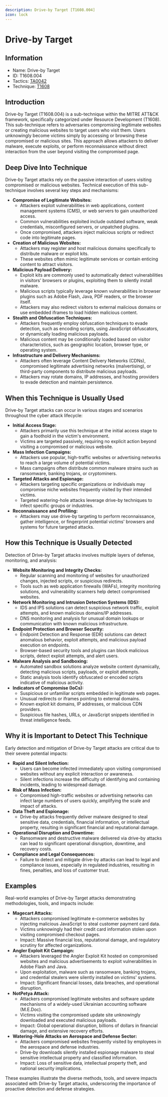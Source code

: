 ```yaml
---
description: Drive-by Target [T1608.004]
icon: lock
---
```


# Drive-by Target

## Information

* Name: Drive-by Target
* ID: T1608.004
* Tactics: [TA0042](../)
* Technique: [T1608](./)

## Introduction

Drive-by Target (T1608.004) is a sub-technique within the MITRE ATT\&CK framework, specifically categorized under Resource Development (T1608). This sub-technique refers to adversaries compromising legitimate websites or creating malicious websites to target users who visit them. Users unknowingly become victims simply by accessing or browsing these compromised or malicious sites. This approach allows attackers to deliver malware, execute exploits, or perform reconnaissance without direct interaction from the user beyond visiting the compromised page.

## Deep Dive Into Technique

Drive-by Target attacks rely on the passive interaction of users visiting compromised or malicious websites. Technical execution of this sub-technique involves several key steps and mechanisms:

* **Compromise of Legitimate Websites:**
  * Attackers exploit vulnerabilities in web applications, content management systems (CMS), or web servers to gain unauthorized access.
  * Common vulnerabilities exploited include outdated software, weak credentials, misconfigured servers, or unpatched plugins.
  * Once compromised, attackers inject malicious scripts or redirect code into legitimate pages.
* **Creation of Malicious Websites:**
  * Attackers may register and host malicious domains specifically to distribute malware or exploit kits.
  * These websites often mimic legitimate services or contain enticing content to attract visitors.
* **Malicious Payload Delivery:**
  * Exploit kits are commonly used to automatically detect vulnerabilities in visitors' browsers or plugins, exploiting them to silently install malware.
  * Malicious scripts typically leverage known vulnerabilities in browser plugins such as Adobe Flash, Java, PDF readers, or the browser itself.
  * Attackers may also redirect visitors to external malicious domains or use embedded iframes to load hidden malicious content.
* **Stealth and Obfuscation Techniques:**
  * Attackers frequently employ obfuscation techniques to evade detection, such as encoding scripts, using JavaScript obfuscators, or dynamically loading malicious payloads.
  * Malicious content may be conditionally loaded based on visitor characteristics, such as geographic location, browser type, or operating system.
* **Infrastructure and Delivery Mechanisms:**
  * Attackers often leverage Content Delivery Networks (CDNs), compromised legitimate advertising networks (malvertising), or third-party components to distribute malicious payloads.
  * Attackers may rotate domains, IP addresses, and hosting providers to evade detection and maintain persistence.

## When this Technique is Usually Used

Drive-by Target attacks can occur in various stages and scenarios throughout the cyber attack lifecycle:

* **Initial Access Stage:**
  * Attackers primarily use this technique at the initial access stage to gain a foothold in the victim's environment.
  * Victims are targeted passively, requiring no explicit action beyond visiting a compromised or malicious website.
* **Mass Infection Campaigns:**
  * Attackers use popular, high-traffic websites or advertising networks to reach a large volume of potential victims.
  * Mass campaigns often distribute common malware strains such as ransomware, banking trojans, or cryptominers.
* **Targeted Attacks and Espionage:**
  * Attackers targeting specific organizations or individuals may compromise niche websites frequently visited by their intended victims.
  * Targeted watering-hole attacks leverage drive-by techniques to infect specific groups or industries.
* **Reconnaissance and Profiling:**
  * Attackers may use drive-by targeting to perform reconnaissance, gather intelligence, or fingerprint potential victims' browsers and systems for future targeted attacks.

## How this Technique is Usually Detected

Detection of Drive-by Target attacks involves multiple layers of defense, monitoring, and analysis:

* **Website Monitoring and Integrity Checks:**
  * Regular scanning and monitoring of websites for unauthorized changes, injected scripts, or suspicious redirects.
  * Tools such as web application firewalls (WAFs), integrity monitoring solutions, and vulnerability scanners help detect compromised websites.
* **Network Monitoring and Intrusion Detection Systems (IDS):**
  * IDS and IPS solutions can detect suspicious network traffic, exploit attempts, and known malicious domains/IP addresses.
  * DNS monitoring and analysis for unusual domain lookups or communication with known malicious infrastructure.
* **Endpoint Protection and Browser Security:**
  * Endpoint Detection and Response (EDR) solutions can detect anomalous behavior, exploit attempts, and malicious payload execution on endpoints.
  * Browser-based security tools and plugins can block malicious scripts, detect exploit attempts, and alert users.
* **Malware Analysis and Sandboxing:**
  * Automated sandbox solutions analyze website content dynamically, detecting malicious scripts, payloads, or exploit attempts.
  * Static analysis tools identify obfuscated or encoded scripts indicative of malicious activity.
* **Indicators of Compromise (IoCs):**
  * Suspicious or unfamiliar scripts embedded in legitimate web pages.
  * Unusual redirects or iframes pointing to external domains.
  * Known exploit kit domains, IP addresses, or malicious CDN providers.
  * Suspicious file hashes, URLs, or JavaScript snippets identified in threat intelligence feeds.

## Why it is Important to Detect This Technique

Early detection and mitigation of Drive-by Target attacks are critical due to their severe potential impacts:

* **Rapid and Silent Infection:**
  * Users can become infected immediately upon visiting compromised websites without any explicit interaction or awareness.
  * Silent infections increase the difficulty of identifying and containing incidents, leading to widespread damage.
* **Risk of Mass Infection:**
  * Compromised high-traffic websites or advertising networks can infect large numbers of users quickly, amplifying the scale and impact of attacks.
* **Data Theft and Espionage:**
  * Drive-by attacks frequently deliver malware designed to steal sensitive data, credentials, financial information, or intellectual property, resulting in significant financial and reputational damage.
* **Operational Disruption and Downtime:**
  * Ransomware and destructive malware delivered via drive-by attacks can lead to significant operational disruption, downtime, and recovery costs.
* **Compliance and Legal Consequences:**
  * Failure to detect and mitigate drive-by attacks can lead to legal and compliance issues, especially in regulated industries, resulting in fines, penalties, and loss of customer trust.

## Examples

Real-world examples of Drive-by Target attacks demonstrating methodologies, tools, and impacts include:

* **Magecart Attacks:**
  * Attackers compromised legitimate e-commerce websites by injecting malicious JavaScript to steal customer payment card data.
  * Victims unknowingly had their credit card information stolen upon visiting compromised checkout pages.
  * Impact: Massive financial loss, reputational damage, and regulatory scrutiny for affected organizations.
* **Angler Exploit Kit Campaign:**
  * Attackers leveraged the Angler Exploit Kit hosted on compromised websites and malicious advertisements to exploit vulnerabilities in Adobe Flash and Java.
  * Upon exploitation, malware such as ransomware, banking trojans, and credential stealers were silently installed on victims' systems.
  * Impact: Significant financial losses, data breaches, and operational disruption.
* **NotPetya Attack:**
  * Attackers compromised legitimate websites and software update mechanisms of a widely-used Ukrainian accounting software (M.E.Doc).
  * Victims visiting the compromised update site unknowingly downloaded and executed malicious payloads.
  * Impact: Global operational disruption, billions of dollars in financial damage, and extensive recovery efforts.
* **Watering-Hole Attacks on Aerospace and Defense Sector:**
  * Attackers compromised websites frequently visited by employees in the aerospace and defense industries.
  * Drive-by downloads silently installed espionage malware to steal sensitive intellectual property and classified information.
  * Impact: Loss of sensitive data, intellectual property theft, and national security implications.

These examples illustrate the diverse methods, tools, and severe impacts associated with Drive-by Target attacks, underscoring the importance of proactive detection and defense strategies.
